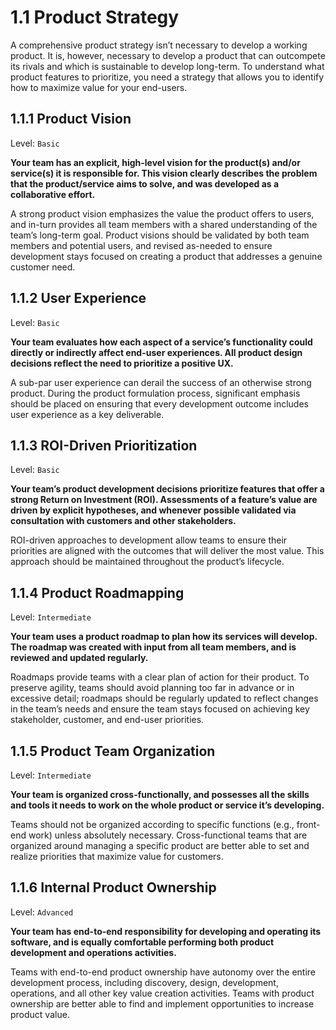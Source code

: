 # 1.1 Product Strategy
A comprehensive product strategy isn’t necessary to develop a working product. It is, however, necessary to develop a product that can outcompete its rivals and which is sustainable to develop long-term. To understand what product features to prioritize, you need a strategy that allows you to identify how to maximize value for your end-users.

## 1.1.1 Product Vision
Level: `Basic`

**Your team has an explicit, high-level vision for the product(s) and/or service(s) it is responsible for. This vision clearly describes the problem that the product/service aims to solve, and was developed as a collaborative effort.**

A strong product vision emphasizes the value the product offers to users, and in-turn provides all team members with a shared understanding of the team’s long-term goal. Product visions should be validated by both team members and potential users, and revised as-needed to ensure development stays focused on creating a product that addresses a genuine customer need.

## 1.1.2 User Experience	
Level: `Basic`

**Your team evaluates how each aspect of a service’s functionality could directly or indirectly affect end-user experiences. All product design decisions reflect the need to prioritize a positive UX.**

A sub-par user experience can derail the success of an otherwise strong product. During the product formulation process, significant emphasis should be placed on ensuring that every development outcome includes user experience as a key deliverable.

## 1.1.3 ROI-Driven Prioritization
Level: `Basic`

**Your team’s product development decisions prioritize features that offer a strong Return on Investment (ROI). Assessments of a feature’s value are driven by explicit hypotheses, and whenever possible validated via consultation with customers and other stakeholders.**

ROI-driven approaches to development allow teams to ensure their priorities are aligned with the outcomes that will deliver the most value. This approach should be maintained throughout the product’s lifecycle.

## 1.1.4 Product Roadmapping
Level: `Intermediate`

**Your team uses a product roadmap to plan how its services will develop. The roadmap was created with input from all team members, and is reviewed and updated regularly.**

Roadmaps provide teams with a clear plan of action for their product. To preserve agility, teams should avoid planning too far in advance or in excessive detail; roadmaps should be regularly updated to reflect changes in the team’s needs and ensure the team stays focused on achieving key stakeholder, customer, and end-user priorities.

## 1.1.5 Product Team Organization
Level: `Intermediate`

**Your team is organized cross-functionally, and possesses all the skills and tools it needs to work on the whole product or service it’s developing.**

Teams should not be organized according to specific functions (e.g., front-end work) unless absolutely necessary. Cross-functional teams that are organized around managing a specific product are better able to set and realize priorities that maximize value for customers.

## 1.1.6 Internal Product Ownership
Level: `Advanced`

**Your team has end-to-end responsibility for developing and operating its software, and is equally comfortable performing both product development and operations activities.**

Teams with end-to-end product ownership have autonomy over the entire development process, including discovery, design, development, operations, and all other key value creation activities. Teams with product ownership are better able to find and implement opportunities to increase product value. 
